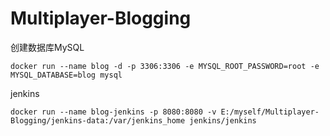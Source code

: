 # Multiplayer-Blogging

创建数据库MySQL
```docker
docker run --name blog -d -p 3306:3306 -e MYSQL_ROOT_PASSWORD=root -e MYSQL_DATABASE=blog mysql
```

jenkins
```docker
docker run --name blog-jenkins -p 8080:8080 -v E:/myself/Multiplayer-Blogging/jenkins-data:/var/jenkins_home jenkins/jenkins
```


